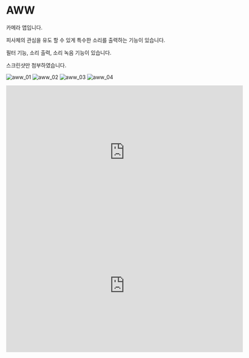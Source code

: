 # AWW

카메라 앱입니다. 

피사체의 관심을 유도 할 수 있게 특수한 소리를 출력하는 기능이 있습니다.

필터 기능, 소리 출력, 소리 녹음 기능이 있습니다.

스크린샷만 첨부하였습니다.


![aww_01](https://user-images.githubusercontent.com/5820255/71480706-e9de5680-283d-11ea-92e9-1ffac20d2b0a.jpeg)
![aww_02](https://user-images.githubusercontent.com/5820255/71480755-1eeaa900-283e-11ea-8275-04d8ece73827.jpeg)
![aww_03](https://user-images.githubusercontent.com/5820255/71480756-1eeaa900-283e-11ea-93a6-3d3027835690.jpeg)
![aww_04](https://user-images.githubusercontent.com/5820255/71480757-1eeaa900-283e-11ea-8afa-7c34b9a03b7c.jpeg)
<iframe title="vimeo-player" src="https://player.vimeo.com/video/356612342" width="640" height="360" frameborder="0" allowfullscreen></iframe>
<iframe title="vimeo-player" src="https://player.vimeo.com/video/356803202" width="640" height="360" frameborder="0" allowfullscreen></iframe>
